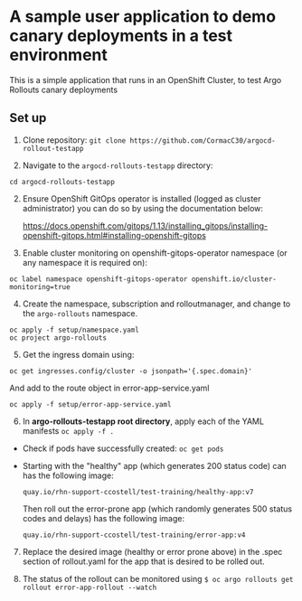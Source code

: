 # A sample user application to demo canary deployments in a test environment

This is a simple application that runs in an OpenShift Cluster, to test Argo Rollouts canary deployments

## Set up

1. Clone repository: `git clone https://github.com/CormacC30/argocd-rollout-testapp` 

2. Navigate to the `argocd-rollouts-testapp` directory:

```
cd argocd-rollouts-testapp
```

2. Ensure OpenShift GitOps operator is installed (logged as cluster administrator) you can do so by using the documentation below:

   https://docs.openshift.com/gitops/1.13/installing_gitops/installing-openshift-gitops.html#installing-openshift-gitops

3. Enable cluster monitoring on openshift-gitops-operator namespace (or any namespace it is required on):

```
oc label namespace openshift-gitops-operator openshift.io/cluster-monitoring=true
```

4. Create the namespace, subscription and rolloutmanager, and change to the `argo-rollouts` namespace.

```
oc apply -f setup/namespace.yaml
oc project argo-rollouts
```

5. Get the ingress domain using:

```
oc get ingresses.config/cluster -o jsonpath='{.spec.domain}'
```

And add to the route object in error-app-service.yaml


```
oc apply -f setup/error-app-service.yaml
```

6. In **argo-rollouts-testapp root directory**,  apply each of the YAML manifests `oc apply -f .`

- Check if pods have successfully created: `oc get pods`

- Starting with the "healthy" app (which generates 200 status code) can has the following image: 

  `quay.io/rhn-support-ccostell/test-training/healthy-app:v7`

  Then roll out the error-prone app (which randomly generates 500 status codes and delays) has the following image:

  `quay.io/rhn-support-ccostell/test-training/error-app:v4`

7. Replace the desired image (healthy or error prone above) in the .spec section of rollout.yaml for the app that is desired to be rolled out.

8. The status of the rollout can be monitored using `$ oc argo rollouts get rollout error-app-rollout --watch`
